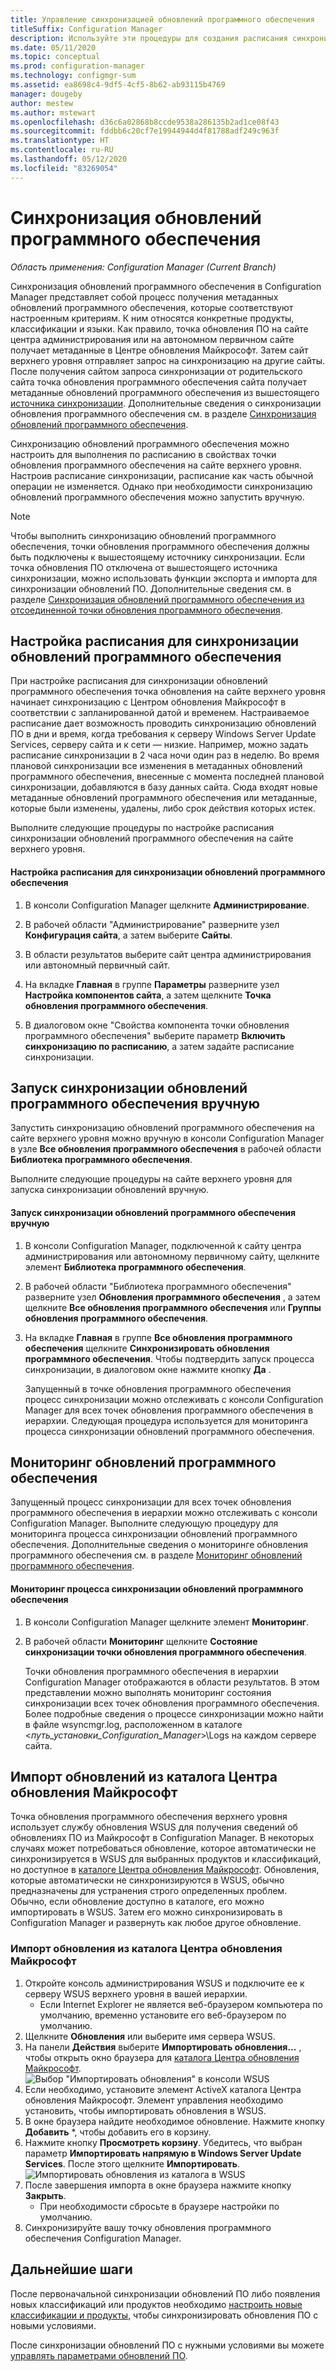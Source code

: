 ```yaml
---
title: Управление синхронизацией обновлений программного обеспечения
titleSuffix: Configuration Manager
description: Используйте эти процедуры для создания расписания синхронизации обновлений программного обеспечения, запуска синхронизации обновлений вручную и отслеживания синхронизации.
ms.date: 05/11/2020
ms.topic: conceptual
ms.prod: configuration-manager
ms.technology: configmgr-sum
ms.assetid: ea8698c4-9df5-4cf5-8b62-ab93115b4769
manager: dougeby
author: mestew
ms.author: mstewart
ms.openlocfilehash: d36c6a02868b8ccde9538a286135b2ad1ce08f43
ms.sourcegitcommit: fddbb6c20cf7e19944944d4f81788adf249c963f
ms.translationtype: HT
ms.contentlocale: ru-RU
ms.lasthandoff: 05/12/2020
ms.locfileid: "83269054"
---
```

#  <a name="synchronize-software-updates"></a><a name="BKMK_SUMSync"></a> Синхронизация обновлений программного обеспечения

*Область применения: Configuration Manager (Current Branch)*

 Синхронизация обновлений программного обеспечения в Configuration Manager представляет собой процесс получения метаданных обновлений программного обеспечения, которые соответствуют настроенным критериям. К ним относятся конкретные продукты, классификации и языки. Как правило, точка обновления ПО на сайте центра администрирования или на автономном первичном сайте получает метаданные в Центре обновления Майкрософт. Затем сайт верхнего уровня отправляет запрос на синхронизацию на другие сайты. После получения сайтом запроса синхронизации от родительского сайта точка обновления программного обеспечения сайта получает метаданные обновлений программного обеспечения из вышестоящего [источника синхронизации](../plan-design/plan-for-software-updates.md#BKMK_SyncSource). Дополнительные сведения о синхронизации обновления программного обеспечения см. в разделе [Синхронизация обновлений программного обеспечения](../understand/software-updates-introduction.md#BKMK_Synchronization).

Синхронизацию обновлений программного обеспечения можно настроить для выполнения по расписанию в свойствах точки обновления программного обеспечения на сайте верхнего уровня. Настроив расписание синхронизации, расписание как часть обычной операции не изменяется. Однако при необходимости синхронизацию обновлений программного обеспечения можно запустить вручную.

  > [!NOTE]  
  >  Чтобы выполнить синхронизацию обновлений программного обеспечения, точки обновления программного обеспечения должны быть подключены к вышестоящему источнику синхронизации. Если точка обновления ПО отключена от вышестоящего источника синхронизации, можно использовать функции экспорта и импорта для синхронизации обновлений ПО. Дополнительные сведения см. в разделе [Синхронизация обновлений программного обеспечения из отсоединенной точки обновления программного обеспечения](synchronize-software-updates-disconnected.md).  

## <a name="schedule-software-updates-synchronization"></a>Настройка расписания для синхронизации обновлений программного обеспечения
При настройке расписания для синхронизации обновлений программного обеспечения точка обновления на сайте верхнего уровня начинает синхронизацию с Центром обновления Майкрософт в соответствии с запланированной датой и временем. Настраиваемое расписание дает возможность проводить синхронизацию обновлений ПО в дни и время, когда требования к серверу Windows Server Update Services, серверу сайта и к сети — низкие. Например, можно задать расписание синхронизации в 2 часа ночи один раз в неделю. Во время плановой синхронизации все изменения в метаданных обновлений программного обеспечения, внесенные с момента последней плановой синхронизации, добавляются в базу данных сайта. Сюда входят новые метаданные обновлений программного обеспечения или метаданные, которые были изменены, удалены, либо срок действия которых истек.

Выполните следующие процедуры по настройке расписания синхронизации обновлений программного обеспечения на сайте верхнего уровня.  

#### <a name="to-schedule-software-updates-synchronization"></a>Настройка расписания для синхронизации обновлений программного обеспечения  

  1.  В консоли Configuration Manager щелкните **Администрирование**.  

  2.  В рабочей области "Администрирование" разверните узел **Конфигурация сайта**, а затем выберите **Сайты**.  

  3.  В области результатов выберите сайт центра администрирования или автономный первичный сайт.  

  4.  На вкладке **Главная** в группе **Параметры** разверните узел **Настройка компонентов сайта**, а затем щелкните **Точка обновления программного обеспечения**.  

  5.  В диалоговом окне "Свойства компонента точки обновления программного обеспечения" выберите параметр **Включить синхронизацию по расписанию**, а затем задайте расписание синхронизации.  

## <a name="manually-start-software-updates-synchronization"></a>Запуск синхронизации обновлений программного обеспечения вручную
Запустить синхронизацию обновлений программного обеспечения на сайте верхнего уровня можно вручную в консоли Configuration Manager в узле **Все обновления программного обеспечения** в рабочей области **Библиотека программного обеспечения**.  

Выполните следующие процедуры на сайте верхнего уровня для запуска синхронизации обновлений вручную.  

#### <a name="to-manually-start-software-updates-synchronization"></a>Запуск синхронизации обновлений программного обеспечения вручную  

1. В консоли Configuration Manager, подключенной к сайту центра администрирования или автономному первичному сайту, щелкните элемент **Библиотека программного обеспечения**.  

2. В рабочей области "Библиотека программного обеспечения" разверните узел **Обновления программного обеспечения** , а затем щелкните **Все обновления программного обеспечения** или **Группы обновления программного обеспечения**.  

3. На вкладке **Главная** в группе **Все обновления программного обеспечения** щелкните **Синхронизировать обновления программного обеспечения**. Чтобы подтвердить запуск процесса синхронизации, в диалоговом окне нажмите кнопку **Да** .  

   Запущенный в точке обновления программного обеспечения процесс синхронизации можно отслеживать с консоли Configuration Manager для всех точек обновления программного обеспечения в иерархии. Следующая процедура используется для мониторинга процесса синхронизации обновлений программного обеспечения.  


## <a name="monitor-software-updates-synchronization"></a>Мониторинг обновлений программного обеспечения
Запущенный процесс синхронизации для всех точек обновления программного обеспечения в иерархии можно отслеживать с консоли Configuration Manager. Выполните следующую процедуру для мониторинга процесса синхронизации обновлений программного обеспечения. Дополнительные сведения о мониторинге обновления программного обеспечения см. в разделе [Мониторинг обновлений программного обеспечения](../deploy-use/monitor-software-updates.md).

#### <a name="to-monitor-the-software-updates-synchronization-process"></a>Мониторинг процесса синхронизации обновлений программного обеспечения  

1. В консоли Configuration Manager щелкните элемент **Мониторинг**.  

2. В рабочей области **Мониторинг** щелкните **Состояние синхронизации точки обновления программного обеспечения**.  

   Точки обновления программного обеспечения в иерархии Configuration Manager отображаются в области результатов. В этом представлении можно выполнять мониторинг состояния синхронизации всех точек обновления программного обеспечения. Более подробные сведения о процессе синхронизации можно найти в файле wsyncmgr.log, расположенном в каталоге <*путь_установки_Configuration_Manager*>\Logs на каждом сервере сайта.  

## <a name="import-updates-from-the-microsoft-update-catalog"></a>Импорт обновлений из каталога Центра обновления Майкрософт

Точка обновления программного обеспечения верхнего уровня использует службу обновления WSUS для получения сведений об обновлениях ПО из Майкрософт в Configuration Manager. В некоторых случаях может потребоваться обновление, которое автоматически не синхронизируется в WSUS для выбранных продуктов и классификаций, но доступное в [каталоге Центра обновления Майкрософт](https://catalog.update.microsoft.com). Обновления, которые автоматически не синхронизируются в WSUS, обычно предназначены для устранения строго определенных проблем. Обычно, если обновление доступно в каталоге, его можно импортировать в WSUS. Затем его можно синхронизировать в Configuration Manager и развернуть как любое другое обновление.

### <a name="to-import-an-update-from-the-microsoft-update-catalog"></a>Импорт обновления из каталога Центра обновления Майкрософт

1. Откройте консоль администрирования WSUS и подключите ее к серверу WSUS верхнего уровня в вашей иерархии.
   - Если Internet Explorer не является веб-браузером компьютера по умолчанию, временно установите его веб-браузером по умолчанию.
2. Щелкните **Обновления** или выберите имя сервера WSUS. 
3. На панели **Действия** выберите **Импортировать обновления...** , чтобы открыть окно браузера для [каталога Центра обновления Майкрософт](https://catalog.update.microsoft.com).
   ![Выбор "Импортировать обновления" в консоли WSUS](media/wsus-console-import-updates.png)
4. Если необходимо, установите элемент ActiveX каталога Центра обновления Майкрософт. Элемент управления необходимо установить, чтобы импортировать обновления в WSUS. 
5. В окне браузера найдите необходимое обновление. Нажмите кнопку **Добавить** *, чтобы добавить его в корзину.
6. Нажмите кнопку **Просмотреть корзину**. Убедитесь, что выбран параметр **Импортировать напрямую в Windows Server Update Services**. После этого щелкните **Импортировать**.
    ![Импортировать обновления из каталога в WSUS](./media/import-catalog-update-into-wsus.png)
7. После завершения импорта в окне браузера нажмите кнопку **Закрыть**.
     - При необходимости сбросьте в браузере настройки по умолчанию.
8. Синхронизируйте вашу точку обновления программного обеспечения Configuration Manager.


## <a name="next-steps"></a>Дальнейшие шаги
После первоначальной синхронизации обновлений ПО либо появления новых классификаций или продуктов необходимо [настроить новые классификации и продукты](configure-classifications-and-products.md), чтобы синхронизировать обновления ПО с новыми условиями.

После синхронизации обновлений ПО с нужными условиями вы можете [управлять параметрами обновлений ПО](manage-settings-for-software-updates.md).  

